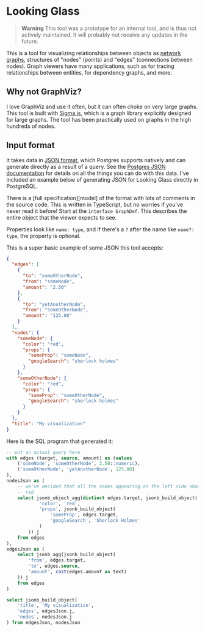 # Looking Glass

> **Warning**
> This tool was a prototype for an internal tool, and is thus not actively
> maintained. It will probably not receive any updates in the future.

This is a tool for visualizing relationships between objects as [network
graphs], structures of "nodes" (points) and "edges" (connections between
nodes). Graph viewers have many applications, such as for tracing relationships
between entities, for dependency graphs, and more.

## Why not GraphViz?

I love GraphViz and use it often, but it can often choke on very large graphs.
This tool is built with [Sigma.js](https://www.sigmajs.org/), which is a graph
library explicitly designed for large graphs. The tool has been practically
used on graphs in the high hundreds of nodes.

## Input format

It takes data in [JSON format], which Postgres supports natively and can
generate directly as a result of a query. See the [Postgres JSON documentation]
for details on all the things you can do with this data. I've included an
example below of generating JSON for Looking Glass directly in PostgreSQL.

There is a [full specification][model] of the format with lots of comments in
the source code. This is written in TypeScript, but no worries if you've never
read it before! Start at the `interface GraphDef`. This describes the entire
object that the viewer expects to see.

Properties look like `name: type`, and if there's a `?` after the name like
`name?: type`, the property is optional.

[network graphs]: https://en.wikipedia.org/wiki/Graph_theory
[JSON format]: https://en.wikipedia.org/wiki/JSON
[Postgres JSON documentation]: https://www.postgresql.org/docs/current/functions-json.html

This is a super basic example of some JSON this tool accepts:

```json
{
  "edges": [
    {
      "to": "someOtherNode",
      "from": "someNode",
      "amount": "2.50"
    },
    {
      "to": "yetAnotherNode",
      "from": "someOtherNode",
      "amount": "125.00"
    }
  ],
  "nodes": {
    "someNode": {
      "color": "red",
      "props": {
        "someProp": "someNode",
        "googleSearch": "sherlock holmes"
      }
    },
    "someOtherNode": {
      "color": "red",
      "props": {
        "someProp": "someOtherNode",
        "googleSearch": "sherlock holmes"
      }
    }
  },
  "title": "My visualization"
}
```

Here is the SQL program that generated it:

```sql
-- put an actual query here
with edges (target, source, amount) as (values
    ('someNode', 'someOtherNode', 2.50::numeric),
    ('someOtherNode', 'yetAnotherNode', 125.00)
),
nodesJson as (
    -- we've decided that all the nodes appearing on the left side should be
    -- red
    select jsonb_object_agg(distinct edges.target, jsonb_build_object(
            'color', 'red',
            'props', jsonb_build_object(
                'someProp', edges.target,
                'googleSearch', 'Sherlock Holmes'
            )
        )) j
    from edges
),
edgesJson as (
    select jsonb_agg(jsonb_build_object(
        'from', edges.target,
        'to', edges.source,
        'amount', cast(edges.amount as text)
    )) j
    from edges
)

select jsonb_build_object(
    'title', 'My visualization',
    'edges', edgesJson.j,
    'nodes', nodesJson.j
) from edgesJson, nodesJson
```
